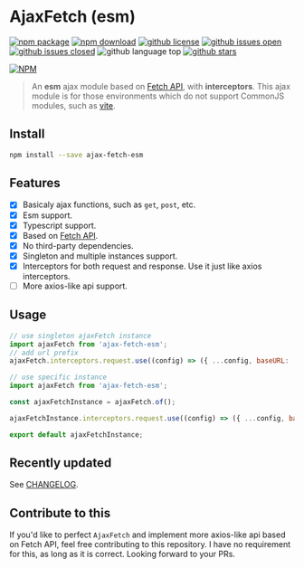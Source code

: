 # AjaxFetch (esm)

[![npm package](https://img.shields.io/npm/v/ajax-fetch-esm.svg)](https://www.npmjs.org/package/ajax-fetch-esm)
[![npm download](https://img.shields.io/npm/dt/ajax-fetch-esm.svg)](https://www.npmjs.org/package/ajax-fetch-esm)
[![github license](https://img.shields.io/github/license/shallinta/ajax-fetch-esm.svg)](https://github.com/shallinta/ajax-fetch-esm/blob/master/LICENSE)
[![github issues open](https://img.shields.io/github/issues/shallinta/ajax-fetch-esm.svg)](https://github.com/shallinta/ajax-fetch-esm/issues?q=is%3Aopen+is%3Aissue)
[![github issues closed](https://img.shields.io/github/issues-closed/shallinta/ajax-fetch-esm.svg)](https://github.com/shallinta/ajax-fetch-esm/issues?q=is%3Aissue+is%3Aclosed)
![github language top](https://img.shields.io/github/languages/top/shallinta/ajax-fetch-esm.svg)
[![github stars](https://img.shields.io/github/stars/shallinta/ajax-fetch-esm.svg?style=social&label=Stars)](https://github.com/shallinta/ajax-fetch-esm)  

[![NPM](https://nodei.co/npm/ajax-fetch-esm.png?downloads=true&downloadRank=true&stars=true)](https://www.npmjs.com/package/ajax-fetch-esm)

> An **esm** ajax module based on [Fetch API](https://developer.mozilla.org/en-US/docs/Web/API/Fetch_API), with **interceptors**. This ajax module is for those environments which do not support CommonJS modules, such as [vite](https://github.com/vuejs/vite).

## Install

```sh
npm install --save ajax-fetch-esm
```

## Features

- [x] Basicaly ajax functions, such as `get`, `post`, etc.
- [x] Esm support.
- [x] Typescript support.
- [x] Based on [Fetch API](https://developer.mozilla.org/en-US/docs/Web/API/Fetch_API).
- [x] No third-party dependencies.
- [x] Singleton and multiple instances support.
- [x] Interceptors for both request and response. Use it just like axios interceptors.
- [ ] More axios-like api support.

## Usage

```js
// use singleton ajaxFetch instance
import ajaxFetch from 'ajax-fetch-esm';
// add url prefix
ajaxFetch.interceptors.request.use((config) => ({ ...config, baseURL: '/api' }));
```

```js
// use specific instance
import ajaxFetch from 'ajax-fetch-esm';

const ajaxFetchInstance = ajaxFetch.of();

ajaxFetchInstance.interceptors.request.use((config) => ({ ...config, baseURL: '/api' }));

export default ajaxFetchInstance;
```

## Recently updated

See [CHANGELOG](CHANGELOG.md).

## Contribute to this

If you'd like to perfect `AjaxFetch` and implement more axios-like api based on Fetch API, feel free contributing to this repository. I have no requirement for this, as long as it is correct. Looking forward to your PRs.
